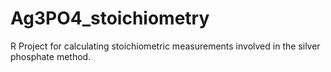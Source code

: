 # Ag3PO4_stoichiometry
R Project for calculating stoichiometric measurements involved in the silver phosphate method.
